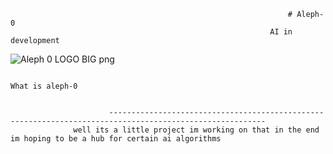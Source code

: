                                                                   # Aleph-0
                                                              AI in development
![Aleph 0 LOGO BIG png](https://user-images.githubusercontent.com/79509710/185190190-245d3b9e-f086-4e26-9277-b70c6f5e995c.png)

                                                                      
                                                                         What is aleph-0
                                                                     

                          ---------------------------------------------------------------------------------------------------------
                  well its a little project im working on that in the end im hoping to be a hub for certain ai algorithms 
